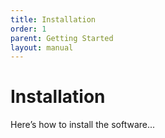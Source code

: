 ```yaml
---
title: Installation
order: 1
parent: Getting Started
layout: manual
---
```


# Installation

Here’s how to install the software...
